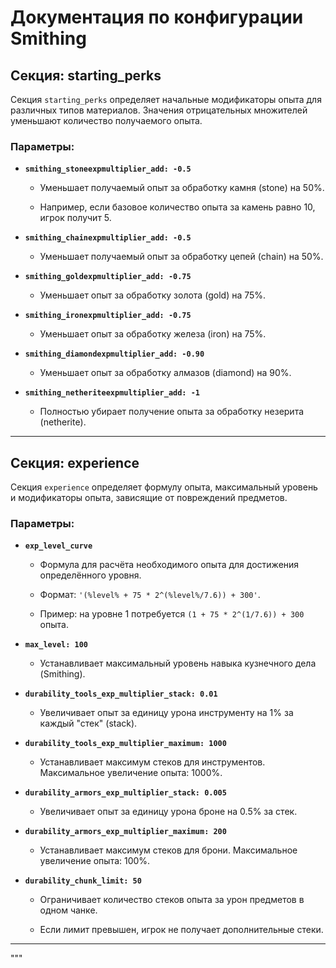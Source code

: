 # Документация по конфигурации Smithing



## **Секция: starting_perks**

Секция `starting_perks` определяет начальные модификаторы опыта для различных типов материалов. Значения отрицательных множителей уменьшают количество получаемого опыта.



### **Параметры:**

- **`smithing_stoneexpmultiplier_add: -0.5`**  

  - Уменьшает получаемый опыт за обработку камня (stone) на 50%.  

  - Например, если базовое количество опыта за камень равно 10, игрок получит 5.  



- **`smithing_chainexpmultiplier_add: -0.5`**  

  - Уменьшает получаемый опыт за обработку цепей (chain) на 50%.  



- **`smithing_goldexpmultiplier_add: -0.75`**  

  - Уменьшает опыт за обработку золота (gold) на 75%.  



- **`smithing_ironexpmultiplier_add: -0.75`**  

  - Уменьшает опыт за обработку железа (iron) на 75%.  



- **`smithing_diamondexpmultiplier_add: -0.90`**  

  - Уменьшает опыт за обработку алмазов (diamond) на 90%.  



- **`smithing_netheriteexpmultiplier_add: -1`**  

  - Полностью убирает получение опыта за обработку незерита (netherite).  



---



## **Секция: experience**

Секция `experience` определяет формулу опыта, максимальный уровень и модификаторы опыта, зависящие от повреждений предметов.



### **Параметры:**

- **`exp_level_curve`**  

  - Формула для расчёта необходимого опыта для достижения определённого уровня.  

  - Формат: `'(%level% + 75 * 2^(%level%/7.6)) + 300'`.  

  - Пример: на уровне 1 потребуется `(1 + 75 * 2^(1/7.6)) + 300` опыта.



- **`max_level: 100`**  

  - Устанавливает максимальный уровень навыка кузнечного дела (Smithing).



- **`durability_tools_exp_multiplier_stack: 0.01`**  

  - Увеличивает опыт за единицу урона инструменту на 1% за каждый "стек" (stack).  



- **`durability_tools_exp_multiplier_maximum: 1000`**  

  - Устанавливает максимум стеков для инструментов. Максимальное увеличение опыта: 1000%.  



- **`durability_armors_exp_multiplier_stack: 0.005`**  

  - Увеличивает опыт за единицу урона броне на 0.5% за стек.  



- **`durability_armors_exp_multiplier_maximum: 200`**  

  - Устанавливает максимум стеков для брони. Максимальное увеличение опыта: 100%.  



- **`durability_chunk_limit: 50`**  

  - Ограничивает количество стеков опыта за урон предметов в одном чанке.  

  - Если лимит превышен, игрок не получает дополнительные стеки.  



---


"""


